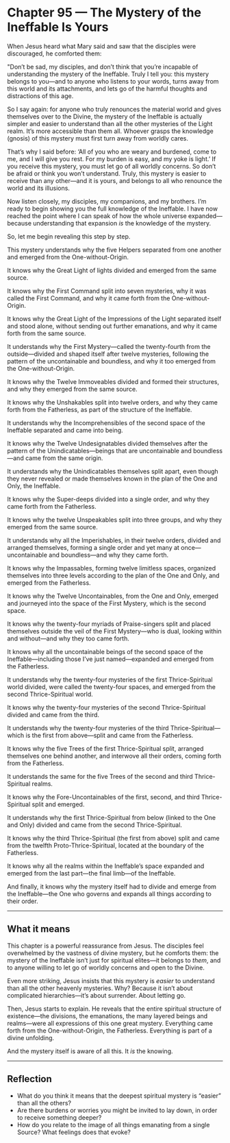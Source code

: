 # Chapter 95 — The Mystery of the Ineffable Is Yours

When Jesus heard what Mary said and saw that the disciples were discouraged, he comforted them:

"Don’t be sad, my disciples, and don’t think that you’re incapable of understanding the mystery of the Ineffable. Truly I tell you: this mystery belongs to you—and to anyone who listens to your words, turns away from this world and its attachments, and lets go of the harmful thoughts and distractions of this age.

So I say again: for anyone who truly renounces the material world and gives themselves over to the Divine, the mystery of the Ineffable is actually simpler and easier to understand than all the other mysteries of the Light realm. It’s more accessible than them all. Whoever grasps the knowledge (gnosis) of this mystery must first turn away from worldly cares.

That’s why I said before: ‘All of you who are weary and burdened, come to me, and I will give you rest. For my burden is easy, and my yoke is light.’ If you receive this mystery, you must let go of all worldly concerns. So don’t be afraid or think you won’t understand. Truly, this mystery is easier to receive than any other—and it is yours, and belongs to all who renounce the world and its illusions.

Now listen closely, my disciples, my companions, and my brothers. I’m ready to begin showing you the full knowledge of the Ineffable. I have now reached the point where I can speak of how the whole universe expanded—because understanding that expansion *is* the knowledge of the mystery.

So, let me begin revealing this step by step.

This mystery understands why the five Helpers separated from one another and emerged from the One-without-Origin.

It knows why the Great Light of lights divided and emerged from the same source.

It knows why the First Command split into seven mysteries, why it was called the First Command, and why it came forth from the One-without-Origin.

It knows why the Great Light of the Impressions of the Light separated itself and stood alone, without sending out further emanations, and why it came forth from the same source.

It understands why the First Mystery—called the twenty-fourth from the outside—divided and shaped itself after twelve mysteries, following the pattern of the uncontainable and boundless, and why it too emerged from the One-without-Origin.

It knows why the Twelve Immoveables divided and formed their structures, and why they emerged from the same source.

It knows why the Unshakables split into twelve orders, and why they came forth from the Fatherless, as part of the structure of the Ineffable.

It understands why the Incomprehensibles of the second space of the Ineffable separated and came into being.

It knows why the Twelve Undesignatables divided themselves after the pattern of the Unindicatables—beings that are uncontainable and boundless—and came from the same origin.

It understands why the Unindicatables themselves split apart, even though they never revealed or made themselves known in the plan of the One and Only, the Ineffable.

It knows why the Super-deeps divided into a single order, and why they came forth from the Fatherless.

It knows why the twelve Unspeakables split into three groups, and why they emerged from the same source.

It understands why all the Imperishables, in their twelve orders, divided and arranged themselves, forming a single order and yet many at once—uncontainable and boundless—and why they came forth.

It knows why the Impassables, forming twelve limitless spaces, organized themselves into three levels according to the plan of the One and Only, and emerged from the Fatherless.

It knows why the Twelve Uncontainables, from the One and Only, emerged and journeyed into the space of the First Mystery, which is the second space.

It knows why the twenty-four myriads of Praise-singers split and placed themselves outside the veil of the First Mystery—who is dual, looking within and without—and why they too came forth.

It knows why all the uncontainable beings of the second space of the Ineffable—including those I’ve just named—expanded and emerged from the Fatherless.

It understands why the twenty-four mysteries of the first Thrice-Spiritual world divided, were called the twenty-four spaces, and emerged from the second Thrice-Spiritual world.

It knows why the twenty-four mysteries of the second Thrice-Spiritual divided and came from the third.

It understands why the twenty-four mysteries of the third Thrice-Spiritual—which is the first from above—split and came from the Fatherless.

It knows why the five Trees of the first Thrice-Spiritual split, arranged themselves one behind another, and interwove all their orders, coming forth from the Fatherless.

It understands the same for the five Trees of the second and third Thrice-Spiritual realms.

It knows why the Fore-Uncontainables of the first, second, and third Thrice-Spiritual split and emerged.

It understands why the first Thrice-Spiritual from below (linked to the One and Only) divided and came from the second Thrice-Spiritual.

It knows why the third Thrice-Spiritual (the first from above) split and came from the twelfth Proto-Thrice-Spiritual, located at the boundary of the Fatherless.

It knows why all the realms within the Ineffable’s space expanded and emerged from the last part—the final limb—of the Ineffable.

And finally, it knows why the mystery itself had to divide and emerge from the Ineffable—the One who governs and expands all things according to their order.

---

## What it means

This chapter is a powerful reassurance from Jesus. The disciples feel overwhelmed by the vastness of divine mystery, but he comforts them: the mystery of the Ineffable isn’t just for spiritual elites—it belongs to *them*, and to anyone willing to let go of worldly concerns and open to the Divine.

Even more striking, Jesus insists that this mystery is *easier* to understand than all the other heavenly mysteries. Why? Because it isn’t about complicated hierarchies—it’s about surrender. About letting go.

Then, Jesus starts to explain. He reveals that the entire spiritual structure of existence—the divisions, the emanations, the many layered beings and realms—were all expressions of this one great mystery. Everything came forth from the One-without-Origin, the Fatherless. Everything is part of a divine unfolding.

And the mystery itself is aware of all this. It *is* the knowing.

---

## Reflection

* What do you think it means that the deepest spiritual mystery is “easier” than all the others?
* Are there burdens or worries you might be invited to lay down, in order to receive something deeper?
* How do you relate to the image of all things emanating from a single Source? What feelings does that evoke?
